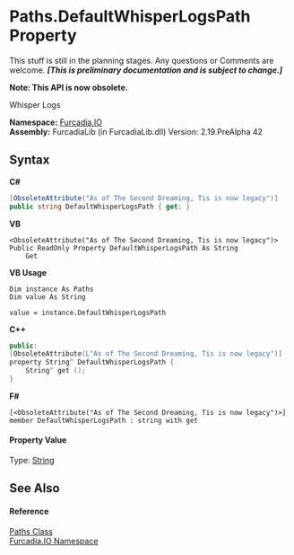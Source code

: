# Paths.DefaultWhisperLogsPath Property 
This stuff is still in the planning stages. Any questions or Comments are welcome. _**\[This is preliminary documentation and is subject to change.\]**_

**Note: This API is now obsolete.**

Whisper Logs

**Namespace:**&nbsp;<a href="N_Furcadia_IO">Furcadia.IO</a><br />**Assembly:**&nbsp;FurcadiaLib (in FurcadiaLib.dll) Version: 2.19.PreAlpha 42

## Syntax

**C#**<br />
``` C#
[ObsoleteAttribute("As of The Second Dreaming, Tis is now legacy")]
public string DefaultWhisperLogsPath { get; }
```

**VB**<br />
``` VB
<ObsoleteAttribute("As of The Second Dreaming, Tis is now legacy")>
Public ReadOnly Property DefaultWhisperLogsPath As String
	Get
```

**VB Usage**<br />
``` VB Usage
Dim instance As Paths
Dim value As String

value = instance.DefaultWhisperLogsPath

```

**C++**<br />
``` C++
public:
[ObsoleteAttribute(L"As of The Second Dreaming, Tis is now legacy")]
property String^ DefaultWhisperLogsPath {
	String^ get ();
}
```

**F#**<br />
``` F#
[<ObsoleteAttribute("As of The Second Dreaming, Tis is now legacy")>]
member DefaultWhisperLogsPath : string with get

```


#### Property Value
Type: <a href="http://msdn2.microsoft.com/en-us/library/s1wwdcbf" target="_blank">String</a>

## See Also


#### Reference
<a href="T_Furcadia_IO_Paths">Paths Class</a><br /><a href="N_Furcadia_IO">Furcadia.IO Namespace</a><br />